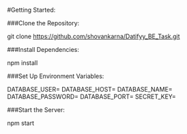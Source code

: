 #Getting Started:

###Clone the Repository:

git clone https://github.com/shovankarna/Datifyy_BE_Task.git

###Install Dependencies:

npm install

###Set Up Environment Variables:

DATABASE_USER=
DATABASE_HOST=
DATABASE_NAME=
DATABASE_PASSWORD=
DATABASE_PORT=
SECRET_KEY=

###Start the Server:

npm start
